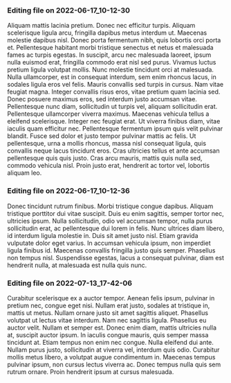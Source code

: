 

### Editing file on 2022-06-17_10-12-30

Aliquam mattis lacinia pretium. Donec nec efficitur turpis. Aliquam scelerisque ligula arcu, fringilla dapibus metus interdum ut. Maecenas molestie dapibus nisl. Donec porta fermentum nibh, quis lobortis orci porta et. Pellentesque habitant morbi tristique senectus et netus et malesuada fames ac turpis egestas. In suscipit, arcu nec malesuada laoreet, ipsum nulla euismod erat, fringilla commodo erat nisl sed purus. Vivamus luctus pretium ligula volutpat mollis. Nunc molestie tincidunt orci at malesuada. Nulla ullamcorper, est in consequat interdum, sem enim rhoncus lacus, in sodales ligula eros vel felis. Mauris convallis sed turpis in cursus.
Nam vitae feugiat magna. Integer convallis risus eros, vitae pretium quam lacinia sed. Donec posuere maximus eros, sed interdum justo accumsan vitae. Pellentesque nunc diam, sollicitudin ut turpis vel, aliquam sollicitudin erat. Pellentesque ullamcorper viverra maximus. Maecenas vehicula tellus a eleifend scelerisque. Integer nec feugiat erat.
Ut viverra finibus diam, vitae iaculis quam efficitur nec. Pellentesque fermentum ipsum quis velit pulvinar blandit. Fusce sed dolor et justo tempor pulvinar mattis ac felis. Ut pellentesque, urna a mollis rhoncus, massa nisl consequat ligula, quis convallis neque lacus tincidunt eros. Cras ultricies tellus et ante accumsan pellentesque quis quis justo. Cras arcu mauris, mattis quis nulla sed, commodo vehicula nisl. Proin justo erat, hendrerit ac tortor vel, lobortis aliquam leo.




### Editing file on 2022-06-17_10-12-36

Donec tincidunt rutrum finibus. Morbi tristique congue dapibus. Aliquam tristique porttitor dui vitae suscipit. Duis eu enim sagittis, semper tortor nec, ultricies ipsum. Nulla sollicitudin, odio vel accumsan tempor, nulla purus sollicitudin erat, ac pellentesque dui lorem in felis. Nunc ultrices diam libero, id interdum ligula molestie in. Duis sit amet justo nisl. Etiam gravida vulputate dolor eget varius. In accumsan vehicula ipsum, non imperdiet ligula finibus id. Maecenas convallis fringilla justo quis semper. Phasellus non tempus nisl. Suspendisse egestas, lacus a consequat pulvinar, diam est hendrerit nulla, at malesuada est nulla quis nunc.




### Editing file on 2022-07-13_17-42-06

Curabitur scelerisque ex a auctor tempor. Aenean felis ipsum, pulvinar in pretium nec, congue eget nisi. Nullam erat justo, sodales at tristique in, mattis ut metus. Nullam ornare justo sit amet sagittis aliquet. Phasellus volutpat ut lectus vitae interdum. Nam nec sagittis ligula. Phasellus eu auctor velit.
Nullam et semper est. Donec enim diam, mattis ultricies nulla at, suscipit auctor ipsum. In iaculis congue mauris, quis semper massa tincidunt at. Etiam tempus non enim nec congue. Nulla eleifend dui ante. Nullam purus justo, sollicitudin at viverra vel, interdum quis odio. Curabitur mollis metus libero, a volutpat augue condimentum in. Maecenas tempus pulvinar ipsum, non cursus lectus viverra ac. Donec tempus nulla quis sem rutrum ornare. Proin hendrerit ipsum at cursus malesuada.


